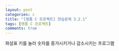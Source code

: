 ```yaml
---
layout: post
categories: c
title: "[명품 C 프로젝트] 연습문제 3.2.1"
tags: [명품 C 프로젝트]
comments: true
---
```


화살표 키를 눌러 숫자를 증가시키거나 감소시키는 프로그램

<script src="https://gist.github.com/junbly/9af432ce4434fde87cb2c181517a05b6.js"></script>
